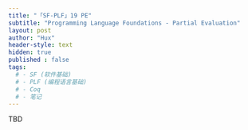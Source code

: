 ```yaml
---
title: "「SF-PLF」19 PE"
subtitle: "Programming Language Foundations - Partial Evaluation"
layout: post
author: "Hux"
header-style: text
hidden: true
published : false
tags:
  # - SF (软件基础)
  # - PLF (编程语言基础)
  # - Coq
  # - 笔记
---
```


TBD
